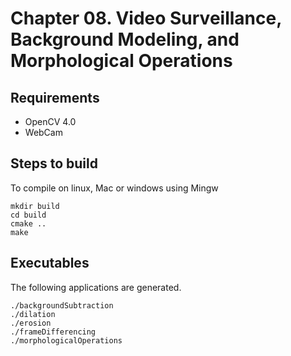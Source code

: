 # Chapter 08. Video Surveillance, Background Modeling, and Morphological Operations 

## Requirements

- OpenCV 4.0
- WebCam

## Steps to build

To compile on linux, Mac or windows using Mingw

```
mkdir build
cd build
cmake ..
make
```

## Executables

The following applications are generated.

```
./backgroundSubtraction
./dilation  
./erosion  
./frameDifferencing  
./morphologicalOperations

```
